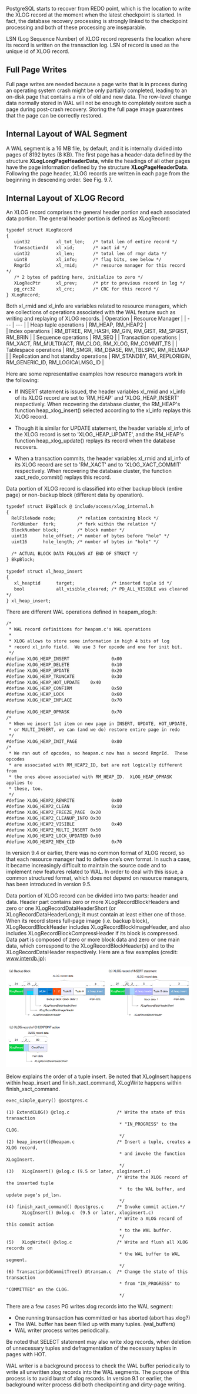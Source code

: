 PostgreSQL starts to recover from REDO point, which is the location to write the XLOG record at the moment when the latest checkpoint is started. In fact, the database recovery processing is strongly linked to the checkpoint processing and both of these processing are inseparable.

LSN (Log Sequence Number) of XLOG record represents the location where its record is written on the transaction log. LSN of record is used as the unique id of XLOG record.

## Full Page Writes

Full page writes are needed because a page write that is in process during an operating system crash might be only partially completed, leading to an on-disk page that contains a mix of old and new data. The row-level change data normally stored in WAL will not be enough to completely restore such a page during post-crash recovery. Storing the full page image guarantees that the page can be correctly restored.

## Internal Layout of WAL Segment

A WAL segment is a 16 MB file, by default, and it is internally divided into pages of 8192 bytes (8 KB). The first page has a header-data defined by the structure **XLogLongPageHeaderData**, while the headings of all other pages have the page information defined by the structure **XLogPageHeaderData**. Following the page header, XLOG records are written in each page from the beginning in descending order. See Fig. 9.7.

## Internal Layout of XLOG Record

An XLOG record comprises the general header portion and each associated data portion. The general header portion is defined as XLogRecord:
```
typedef struct XLogRecord
{
   uint32          xl_tot_len;   /* total len of entire record */
   TransactionId   xl_xid;       /* xact id */
   uint32          xl_len;       /* total len of rmgr data */
   uint8           xl_info;      /* flag bits, see below */
   RmgrId          xl_rmid;      /* resource manager for this record */
   /* 2 bytes of padding here, initialize to zero */
   XLogRecPtr      xl_prev;      /* ptr to previous record in log */
   pg_crc32        xl_crc;       /* CRC for this record */
} XLogRecord;
```

Both xl_rmid and xl_info are variables related to resource managers, which are collections of operations associated with the WAL feature such as writing and replaying of XLOG records.
| Operation | Resource Manager |
| --- | --- |
| Heap tuple operations | RM_HEAP, RM_HEAP2 |	
| Index operations	| RM_BTREE, RM_HASH, RM_GIN, RM_GIST, RM_SPGIST, RM_BRIN |
| Sequence operations	| RM_SEQ |
| Transaction operations	| RM_XACT, RM_MULTIXACT, RM_CLOG, RM_XLOG, RM_COMMIT_TS |
| Tablespace operations	| RM_SMGR, RM_DBASE, RM_TBLSPC, RM_RELMAP |
| Replication and hot standby operations	| RM_STANDBY, RM_REPLORIGIN, RM_GENERIC_ID, RM_LOGICALMSG_ID |

Here are some representative examples how resource managers work in the following:

- If INSERT statement is issued, the header variables xl_rmid and xl_info of its XLOG record are set to 'RM_HEAP' and 'XLOG_HEAP_INSERT' respectively. When recovering the database cluster, the RM_HEAP's function heap_xlog_insert() selected according to the xl_info replays this XLOG record.

- Though it is similar for UPDATE statement, the header variable xl_info of the XLOG record is set to 'XLOG_HEAP_UPDATE', and the RM_HEAP's function heap_xlog_update() replays its record when the database recovers.

- When a transaction commits, the header variables xl_rmid and xl_info of its XLOG record are set to 'RM_XACT' and to 'XLOG_XACT_COMMIT' respectively. When recovering the database cluster, the function xact_redo_commit() replays this record.

Data portion of XLOG record is classified into either backup block (entire page) or non-backup block (different data by operation).

```
typedef struct BkpBlock @ include/access/xlog_internal.h
{
  RelFileNode node;        /* relation containing block */
  ForkNumber  fork;        /* fork within the relation */
  BlockNumber block;       /* block number */
  uint16      hole_offset; /* number of bytes before "hole" */
  uint16      hole_length; /* number of bytes in "hole" */

  /* ACTUAL BLOCK DATA FOLLOWS AT END OF STRUCT */
} BkpBlock;

typedef struct xl_heap_insert
{
   xl_heaptid      target;              /* inserted tuple id */
   bool            all_visible_cleared; /* PD_ALL_VISIBLE was cleared */
} xl_heap_insert;
```

There are different WAL operations defined in heapam_xlog.h:
```
/*
 * WAL record definitions for heapam.c's WAL operations
 *
 * XLOG allows to store some information in high 4 bits of log
 * record xl_info field.  We use 3 for opcode and one for init bit.
 */
#define XLOG_HEAP_INSERT                0x00
#define XLOG_HEAP_DELETE                0x10
#define XLOG_HEAP_UPDATE                0x20
#define XLOG_HEAP_TRUNCATE              0x30
#define XLOG_HEAP_HOT_UPDATE    0x40
#define XLOG_HEAP_CONFIRM               0x50
#define XLOG_HEAP_LOCK                  0x60
#define XLOG_HEAP_INPLACE               0x70

#define XLOG_HEAP_OPMASK                0x70
/*
 * When we insert 1st item on new page in INSERT, UPDATE, HOT_UPDATE,
 * or MULTI_INSERT, we can (and we do) restore entire page in redo
 */
#define XLOG_HEAP_INIT_PAGE             0x80
/*
 * We ran out of opcodes, so heapam.c now has a second RmgrId.  These opcodes
 * are associated with RM_HEAP2_ID, but are not logically different from
 * the ones above associated with RM_HEAP_ID.  XLOG_HEAP_OPMASK applies to
 * these, too.
 */
#define XLOG_HEAP2_REWRITE              0x00
#define XLOG_HEAP2_CLEAN                0x10
#define XLOG_HEAP2_FREEZE_PAGE  0x20
#define XLOG_HEAP2_CLEANUP_INFO 0x30
#define XLOG_HEAP2_VISIBLE              0x40
#define XLOG_HEAP2_MULTI_INSERT 0x50
#define XLOG_HEAP2_LOCK_UPDATED 0x60
#define XLOG_HEAP2_NEW_CID              0x70
```

In version 9.4 or earlier, there was no common format of XLOG record, so that each resource manager had to define one’s own format. In such a case, it became increasingly difficult to maintain the source code and to implement new features related to WAL. In order to deal with this issue, a common structured format, which does not depend on resource managers, has been introduced in version 9.5.

Data portion of XLOG record can be divided into two parts: header and data. Header part contains zero or more XLogRecordBlockHeaders and zero or one XLogRecordDataHeaderShort (or XLogRecordDataHeaderLong); it must contain at least either one of those. When its record stores full-page image (i.e. backup block), XLogRecordBlockHeader includes XLogRecordBlockImageHeader, and also includes XLogRecordBlockCompressHeader if its block is compressed. Data part is composed of zero or more block data and zero or one main data, which correspond to the XLogRecordBlockHeader(s) and to the XLogRecordDataHeader respectively. Here are a few examples (credit: www.interdb.jp):

<img src="xlog.png" alt="hi" class="inline"/>

Below explains the order of a tuple insert. Be noted that XLogInsert happens within heap_insert and finish_xact_command, XLogWrite happens within finish_xact_command.

```
exec_simple_query() @postgres.c

(1) ExtendCLOG() @clog.c                  /* Write the state of this transaction
                                           * "IN_PROGRESS" to the CLOG.
                                           */
(2) heap_insert()@heapam.c                /* Insert a tuple, creates a XLOG record,
                                           * and invoke the function XLogInsert.
                                           */
(3)   XLogInsert() @xlog.c (9.5 or later, xloginsert.c)
                                          /* Write the XLOG record of the inserted tuple
                                           *  to the WAL buffer, and update page's pd_lsn.
                                           */
(4) finish_xact_command() @postgres.c     /* Invoke commit action.*/   
      XLogInsert() @xlog.c  (9.5 or later, xloginsert.c)
                                          /* Write a XLOG record of this commit action 
                                           * to the WAL buffer.
                                           */
(5)   XLogWrite() @xlog.c                 /* Write and flush all XLOG records on 
                                           * the WAL buffer to WAL segment.
                                           */
(6) TransactionIdCommitTree() @transam.c  /* Change the state of this transaction 
                                           * from "IN_PROGRESS" to "COMMITTED" on the CLOG.
                                           */
```

There are a few cases PG writes xlog records into the WAL segment:
- One running transaction has committed or has aborted (abort has xlog?)
- The WAL buffer has been filled up with many tuples. (wal_buffers)
- WAL writer process writes periodically.

Be noted that SELECT statement may also write xlog records, when deletion of unnecessary tuples and defragmentation of the necessary tuples in pages with HOT.

WAL writer is a background process to check the WAL buffer periodically to write all unwritten xlog records into the WAL segments. The purpose of this process is to avoid burst of xlog records. In version 9.1 or earlier, the background writer process did both checkpointing and dirty-page writing.


